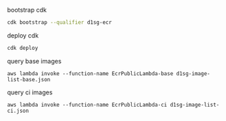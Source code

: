 bootstrap cdk

```bash
cdk bootstrap --qualifier d1sg-ecr
```

deploy cdk

```bash
cdk deploy
```

query base images

```
aws lambda invoke --function-name EcrPublicLambda-base d1sg-image-list-base.json
```

query ci images

```
aws lambda invoke --function-name EcrPublicLambda-ci d1sg-image-list-ci.json
```
